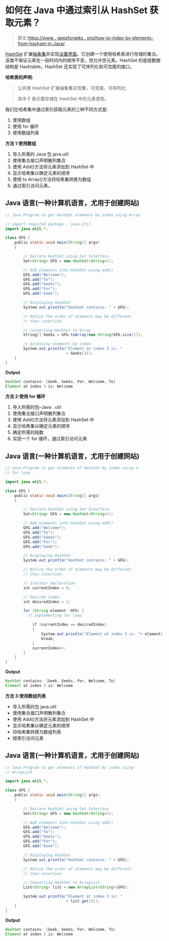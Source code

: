 # 如何在 Java 中通过索引从 HashSet 获取元素？

> 原文:[https://www . geesforgeks . org/how-to-index-by-elements-from-hashset-in-Java/](https://www.geeksforgeeks.org/how-to-get-elements-by-index-from-hashset-in-java/)

[HashSet](https://www.geeksforgeeks.org/hashset-in-java/) 扩展[抽象集](https://www.geeksforgeeks.org/abstractset-class-in-java-with-examples/)并实现[设置界面](https://www.geeksforgeeks.org/set-in-java/)。它创建一个使用哈希表进行存储的集合。该类不保证元素在一段时间内的顺序不变，但允许空元素。HashSet 的底层数据结构是 Hashtable。HashSet 还实现了可序列化和可克隆的接口。

**哈希表的声明:**

> 公共类 HashSet <e>扩展抽象集<e>实现集<e>，可克隆，可序列化</e></e></e>
> 
> 其中 E 表示要存储在 HashSet 中的元素类型。

我们在哈希集中通过索引获取元素的三种不同方式是:

1.  使用数组
2.  使用 for 循环
3.  使用数组列表

**方法 1:使用数组**

1.  导入所需的 Java 包 java.util
2.  使用集合接口声明散列集合
3.  使用 Add()方法将元素添加到 HashSet 中
4.  显示哈希集以确定元素的顺序
5.  使用 to Array()方法将哈希集转换为数组
6.  通过索引访问元素。

## Java 语言(一种计算机语言，尤用于创建网站)

```java
// Java Program to get HashSet elements by index using Array

// import required package - java.util
import java.util.*;

class GFG {
    public static void main(String[] args)
    {

        // Declare HashSet using Set Interface
        Set<String> GFG = new HashSet<String>();

        // Add elements into HashSet using add()
        GFG.add("Welcome");
        GFG.add("To");
        GFG.add("Geeks");
        GFG.add("For");
        GFG.add("Geek");

        // Displaying HashSet
        System.out.println("HashSet contains: " + GFG);

        // Notice the order of elements may be different
        // than insertion

        // Converting HashSet to Array
        String[] Geeks = GFG.toArray(new String[GFG.size()]);

        // Accessing elements by index
        System.out.println("Element at index 3 is: "
                           + Geeks[3]);
    }
}
```

**Output**

```java
HashSet contains: [Geek, Geeks, For, Welcome, To]
Element at index 3 is: Welcome
```

**方法 2:使用 for 循环**

1.  导入所需的包–Java . util
2.  使用集合接口声明散列集合
3.  使用 Add()方法将元素添加到 HashSet 中
4.  显示哈希集以确定元素的顺序
5.  确定所需的指数
6.  实现一个 for 循环，通过索引访问元素

## Java 语言(一种计算机语言，尤用于创建网站)

```java
// Java Program to get elements of HashSet by index using a
// for loop

import java.util.*;

class GFG {
    public static void main(String[] args)
    {

        // Declare HashSet using Set Interface
        Set<String> GFG = new HashSet<String>();

        // Add elements into HashSet using add()
        GFG.add("Welcome");
        GFG.add("To");
        GFG.add("Geeks");
        GFG.add("For");
        GFG.add("Geek");

        // Displaying HashSet
        System.out.println("HashSet contains: " + GFG);

        // Notice the order of elements may be different
        // than insertion

        // Iterator declaration
        int currentIndex = 0;

        // Desired Index
        int desiredIndex = 3;

        for (String element :GFG) { 
          // Implementing for loop

            if (currentIndex == desiredIndex)
            {
                System.out.println("Element at index 3 is: "+ element);
                break;
            }
            currentIndex++;
        }
    }
}
```

**Output**

```java
HashSet contains: [Geek, Geeks, For, Welcome, To]
Element at index 3 is: Welcome
```

**方法 3:使用数组列表**

*   导入所需的包 java.util
*   使用集合接口声明散列集合
*   使用 Add()方法将元素添加到 HashSet 中
*   显示哈希集以确定元素的顺序
*   将哈希集转换为数组列表
*   按索引访问元素

## Java 语言(一种计算机语言，尤用于创建网站)

```java
// Java Program to get elements of HashSet by index using
// ArrayList

import java.util.*;

class GFG {
    public static void main(String[] args)
    {

        // Declare HashSet using Set Interface
        Set<String> GFG = new HashSet<String>();

        // Add elements into HashSet using add()
        GFG.add("Welcome");
        GFG.add("To");
        GFG.add("Geeks");
        GFG.add("For");
        GFG.add("Geek");

        // Displaying HashSet
        System.out.println("HashSet contains: " + GFG);

        // Notice the order of elements may be different
        // than insertion

        // Converting HashSet to ArrayList
        List<String> list = new ArrayList<String>(GFG);

        System.out.println("Element at index 3 is: "
                           + list.get(3));
    }
}
```

**Output**

```java
HashSet contains: [Geek, Geeks, For, Welcome, To]
Element at index 3 is: Welcome
```